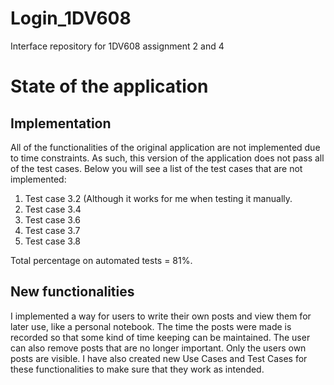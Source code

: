 # Login_1DV608
Interface repository for 1DV608 assignment 2 and 4


# State of the application
## Implementation
All of the functionalities of the original application are not implemented due to time constraints.
As such, this version of the application does not pass all of the test cases.
Below you will see a list of the test cases that are not implemented:
1. Test case 3.2 (Although it works for me when testing it manually.
2. Test case 3.4
4. Test case 3.6
5. Test case 3.7
6. Test case 3.8

Total percentage on automated tests = 81%.


## New functionalities
I implemented a way for users to write their own posts and view them for later use, like a personal notebook. The time the posts were made is recorded so that some kind of time keeping can be maintained. The user can also remove posts that are no longer important. Only the users own posts are visible. I have also created new Use Cases and Test Cases for these functionalities to make sure that they work as intended.




